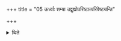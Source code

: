 +++
title = "05 ऊर्ध्वाः शम्या उद्वृह्योपरिष्टात्परिवेष्टयन्ति"

+++

<details><summary>थिते</summary>

ऊर्ध्वाः शम्या उद्वृह्योपरिष्टात्परिवेष्टयन्ति ५
</details>
